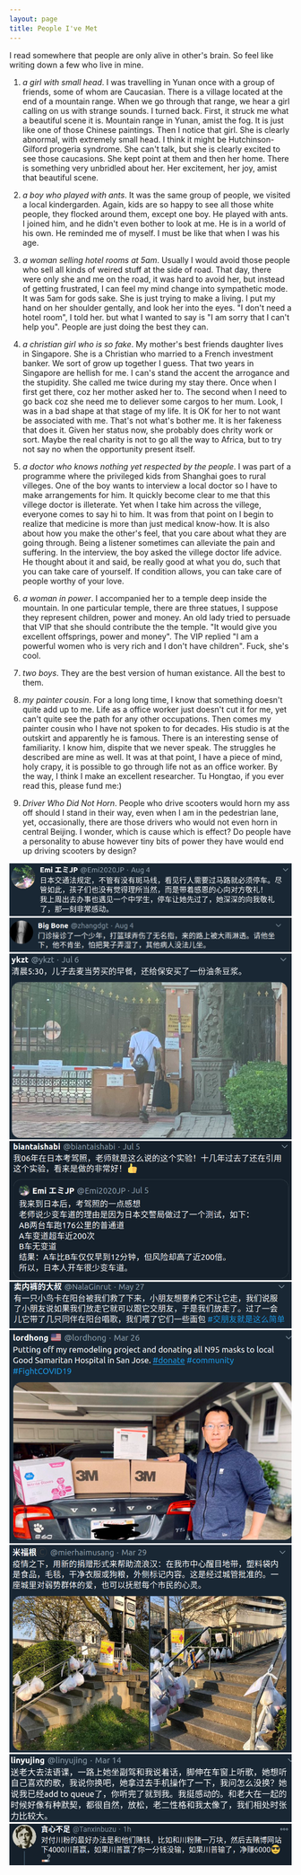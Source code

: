 ```yaml
---
layout: page
title: People I've Met
---
```


I read somewhere that people are only alive in other's brain. So feel like writing down a few who live in mine.

1. *a girl with small head*. I was travelling in Yunan once with a group of friends, some of whom are Caucasian. There is a village located at the end of a mountain range. When we go through that range, we hear a girl calling on us with strange sounds. I turned back. First, it struck me what a beautiful scene it is. Mountain range in Yunan, amist the fog. It is just like one of those Chinese paintings. Then I notice that girl. She is clearly abnormal, with extremely small head. I think it might be Hutchinson-Gilford progeria syndrome. She can't talk, but she is clearly excited to see those caucasions. She kept point at them and then her home. There is something very unbridled about her. Her excitement, her joy, amist that beautiful scene.

2. *a boy who played with ants*. It was the same group of people, we visited a local kindergarden. Again, kids are so happy to see all those white people, they flocked around them, except one boy. He played with ants. I joined him, and he didn't even bother to look at me. He is in a world of his own. He reminded me of myself. I must be like that when I was his age.

3. *a woman selling hotel rooms at 5am*. Usually I would avoid those people who sell all kinds of weired stuff at the side of road. That day, there were only she and me on the road, it was hard to avoid her, but instead of getting frustrated, I can feel my mind change into sympathetic mode. It was 5am for gods sake. She is just trying to make a living. I put my hand on her shoulder gentally, and look her into the eyes. "I don't need a hotel room", I told her. but what I wanted to say is "I am sorry that I can't help you". People are just doing the best they can.

4. *a christian girl who is so fake*. My mother's best friends daughter lives in Singapore. She is a Christian who married to a French investment banker. We sort of grow up together I guess. That two years in Singapore are hellish for me. I can's stand the accent the arrogance and the stupidity. She called me twice during my stay there. Once when I first get there, coz her mother asked her to. The second when I need to go back coz she need me to deliever some cargos to her mum. Look, I was in a bad shape at that stage of my life. It is OK for her to not want be associated with me. That's not what's bother me. It is her fakeness that does it. Given her status now, she probably does chrity work or sort. Maybe the real charity is not to go all the way to Africa, but to try not say no when the opportunity present itself.

5. *a doctor who knows nothing yet respected by the people*. I was part of a programme where the privileged kids from Shanghai goes to rural villeges. One of the boy wants to interview a local doctor so I have to make arrangements for him. It quickly become clear to me that this villege doctor is illeterate. Yet when I take him across the villege, everyone comes to say hi to him. It was from that point on I begin to realize that medicine is more than just medical know-how. It is also about how you make the other's feel, that you care about what they are going through. Being a listener sometimes can alleviate the pain and suffering. In the interview, the boy asked the villege doctor life advice. He thought about it and said, be really good at what you do, such that you can take care of yourself. If condition allows, you can take care of people worthy of your love.

6. *a woman in power*. I accompanied her to a temple deep inside the mountain. In one particular temple, there are three statues, I suppose they represent children, power and money. An old lady tried to persuade that VIP that she should contribute the the temple. "It would give you excellent offsprings, power and money". The VIP replied "I am a powerful women who is very rich and I don't have children". Fuck, she's cool.

7. *two boys*. They are the best version of human existance. All the best to them.

8. *my painter cousin*. For a long long time, I know that something doesn't quite add up to me. Life as a office worker just doesn't cut it for me, yet can't quite see the path for any other occupations. Then comes my painter cousin who I have not spoken to for decades. His studio is at the outskirt and apparently he is famous. There is an interesting sense of familiarity. I know him, dispite that we never speak. The struggles he described are mine as well. It was at that point, I have a piece of mind, holy crapy, it is possible to go through life not as an office worker. By the way, I think I make an excellent researcher. Tu Hongtao, if you ever read this, please fund me:)

9. *Driver Who Did Not Horn*. People who drive scooters would horn my ass off should I stand in their way, even when I am in the pedestrian lane, yet, occasionally, there are those drivers who would not even horn in central Beijing. I wonder, which is cause which is effect? Do people have a personality to abuse however tiny bits of power they have would end up driving scooters by design?

![1](/assets/img/Moment/1.png)
![1](/assets/img/Moment/2.png)
![1](/assets/img/Moment/3.png)
![1](/assets/img/Moment/4.png)
![1](/assets/img/Moment/5.png)
![1](/assets/img/Moment/6.png)
![1](/assets/img/Moment/7.png)
![1](/assets/img/Moment/8.png)
![1](/assets/img/Moment/9.png)
